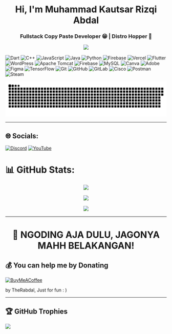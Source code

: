 <h1 align="center">Hi, I'm Muhammad Kautsar Rizqi Abdal</h1>
<h3 align="center">Fullstack Copy Paste Developer 😁 | Distro Hopper 🐧</h3>

<div align="center">
  <img src="https://user-images.githubusercontent.com/22107794/139580686-887df369-edb8-4bc8-b607-4fbf6d7e4866.gif">
</div>

![Dart](https://img.shields.io/badge/dart-%230175C2.svg?style=for-the-badge&logo=dart&logoColor=white) ![C++](https://img.shields.io/badge/c++-%2300599C.svg?style=for-the-badge&logo=c%2B%2B&logoColor=white) ![JavaScript](https://img.shields.io/badge/javascript-%23323330.svg?style=for-the-badge&logo=javascript&logoColor=%23F7DF1E) ![Java](https://img.shields.io/badge/java-%23ED8B00.svg?style=for-the-badge&logo=openjdk&logoColor=white) ![Python](https://img.shields.io/badge/python-3670A0?style=for-the-badge&logo=python&logoColor=ffdd54) ![Firebase](https://img.shields.io/badge/firebase-%23039BE5.svg?style=for-the-badge&logo=firebase) ![Vercel](https://img.shields.io/badge/vercel-%23000000.svg?style=for-the-badge&logo=vercel&logoColor=white) ![Flutter](https://img.shields.io/badge/Flutter-%2302569B.svg?style=for-the-badge&logo=Flutter&logoColor=white) ![WordPress](https://img.shields.io/badge/WordPress-%23117AC9.svg?style=for-the-badge&logo=WordPress&logoColor=white) ![Apache Tomcat](https://img.shields.io/badge/apache%20tomcat-%23F8DC75.svg?style=for-the-badge&logo=apache-tomcat&logoColor=black) ![Firebase](https://img.shields.io/badge/firebase-a08021?style=for-the-badge&logo=firebase&logoColor=ffcd34) ![MySQL](https://img.shields.io/badge/mysql-4479A1.svg?style=for-the-badge&logo=mysql&logoColor=white) ![Canva](https://img.shields.io/badge/Canva-%2300C4CC.svg?style=for-the-badge&logo=Canva&logoColor=white) ![Adobe](https://img.shields.io/badge/adobe-%23FF0000.svg?style=for-the-badge&logo=adobe&logoColor=white) ![Figma](https://img.shields.io/badge/figma-%23F24E1E.svg?style=for-the-badge&logo=figma&logoColor=white) ![TensorFlow](https://img.shields.io/badge/TensorFlow-%23FF6F00.svg?style=for-the-badge&logo=TensorFlow&logoColor=white) ![Git](https://img.shields.io/badge/git-%23F05033.svg?style=for-the-badge&logo=git&logoColor=white) ![GitHub](https://img.shields.io/badge/github-%23121011.svg?style=for-the-badge&logo=github&logoColor=white) ![GitLab](https://img.shields.io/badge/gitlab-%23181717.svg?style=for-the-badge&logo=gitlab&logoColor=white) ![Cisco](https://img.shields.io/badge/cisco-%23049fd9.svg?style=for-the-badge&logo=cisco&logoColor=black) ![Postman](https://img.shields.io/badge/Postman-FF6C37?style=for-the-badge&logo=postman&logoColor=white) ![Steam](https://img.shields.io/badge/steam-%23000000.svg?style=for-the-badge&logo=steam&logoColor=white)

![snake gif](https://github.com/TheRabdal/TheRabdal/blob/cae267272a19696b9828a22f470b04313626a370/github-contribution-grid-snake-dark.svg)

---

## 🌐 Socials:
[![Discord](https://img.shields.io/badge/Discord-%237289DA.svg?logo=discord&logoColor=white)](https://discord.gg/discord.gg/VTe7G28) [![YouTube](https://img.shields.io/badge/YouTube-%23FF0000.svg?logo=YouTube&logoColor=white)](https://youtube.com/@youtube.com/kautsarrabdal) 

# 📊 GitHub Stats:
<div align="center">

![](https://github-readme-stats.vercel.app/api/top-langs/?username=TheRabdal&theme=dark&hide_border=false&include_all_commits=true&count_private=true&layout=compact)<br/>

![](https://github-readme-stats.vercel.app/api?username=TheRabdal&theme=dark&hide_border=false&include_all_commits=true&count_private=true)<br/>

![](https://nirzak-streak-stats.vercel.app/?user=TheRabdal&theme=dark&hide_border=false)<br/>
</div>

---

<h1 align="center">👋 NGODING AJA DULU, JAGONYA MAHH BELAKANGAN!</h1>

## 💰 You can help me by Donating
[![BuyMeACoffee](https://img.shields.io/badge/Buy%20Me%20a%20Coffee-ffdd00?style=for-the-badge&logo=buy-me-a-coffee&logoColor=black)](https://bagibagi.co/therabdal) 

<!-- Proudly created with GPRM ( https://gprm.itsvg.in ) --> 
by TheRabdal, Just for fun : )

---

## 🏆 GitHub Trophies
![](https://github-profile-trophy.vercel.app/?username=TheRabdal&theme=radical&no-frame=false&no-bg=false&margin-w=4)
